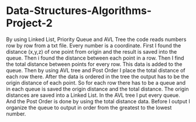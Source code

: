 # Data-Structures-Algorithms-Project-2
By using Linked List, Priority Queue and AVL Tree the code reads numbers row by row from a txt file. Every number is a coordinate. 
First I found the distance (x,y,z) of one point from origin and the result is saved into the queue. 
Then i found the distance between each point in a row. Then I find the total distance between points for every row. 
This data is added to the queue. Then by using AVL tree and Post Order I place the total distance of each row there. 
After the data is ordered in the tree the output has to be the origin distance of each point.
So for each row there has to be a queue and in each queue is saved the origin distance and the total distance. The origin distances are saved into a Linked List. 
In the AVL tree I put every queue. And the Post Order is done by using the total distance data. Before I output I organize the queue to output in order from the greatest to the lowest number.
